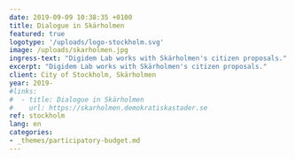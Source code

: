 ```yaml
---
date: 2019-09-09 10:38:35 +0100
title: Dialogue in Skärholmen
featured: true
logotype: '/uploads/logo-stockholm.svg'
image: /uploads/skarholmen.jpg
ingress-text: "Digidem Lab works with Skärholmen's citizen proposals."
excerpt: "Digidem Lab works with Skärholmen's citizen proposals."
client: City of Stockholm, Skärholmen
year: 2019-
#links:
#  - title: Dialogue in Skärholmen
#    url: https://skarholmen.demokratiskastader.se
ref: stockholm
lang: en
categories:
- _themes/participatory-budget.md
---
```

